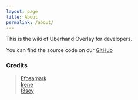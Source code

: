 ```yaml
---
layout: page
title: About
permalink: /about/
---
```


This is the wiki of Uberhand Overlay for developers.

You can find the source code on our [GitHub](https://github.com/efosamark/Uberhand-Overlay)
### Credits

>[Efosamark](https://t.me/Efosamark)\
>[Irene](https://t.me/irene0344)\
>[I3sey](https://t.me/i3sey)